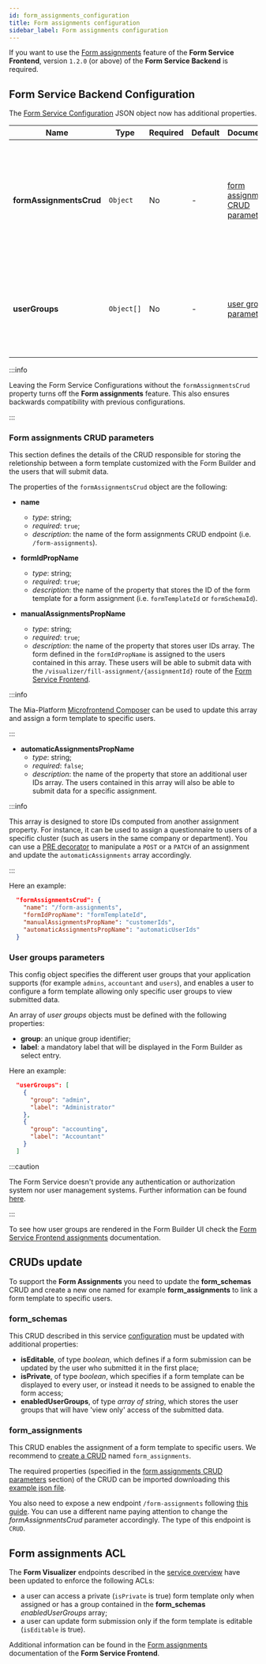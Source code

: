 ```yaml
---
id: form_assignments_configuration
title: Form assignments configuration
sidebar_label: Form assignments configuration
---
```


<!--
WARNING: this file was automatically generated by Mia-Platform Doc Aggregator.
DO NOT MODIFY IT BY HAND.
Instead, modify the source file and run the aggregator to regenerate this file.
-->

If you want to use the [Form assignments](/runtime_suite/form-service-frontend/30_form_assignments.md) feature of the **Form Service Frontend**, version `1.2.0` (or above) of the **Form Service Backend** is required.

## Form Service Backend Configuration

The [Form Service Configuration](/runtime_suite/form-service-backend/20_configuration.md) JSON object now has additional properties.

| Name                    | Type       | Required | Default | Documentation                                                         | Description                                                                                           |
|-------------------------|------------|----------|---------|-----------------------------------------------------------------------|-------------------------------------------------------------------------------------------------------|
| **formAssignmentsCrud** | `Object`   | No       | -       | [form assignments CRUD parameters](#form-assignments-crud-parameters) | Contains details about the CRUD that is used to store the form template and the users assigned to it. |
| **userGroups**          | `Object[]` | No       | -       | [user groups parameters](#user-groups-parameters)                     | The user groups that can be chosen in `Submitted forms viewers` field of the Form Builder.            |

:::info

Leaving the Form Service Configurations without the `formAssignmentsCrud` property turns off the **Form assignments** feature. This also ensures backwards compatibility with previous configurations.

:::

### Form assignments CRUD parameters

This section defines the details of the CRUD responsible for storing the reletionship between a form template customized with the Form Builder and the users that will submit data.

The properties of the `formAssignmentsCrud` object are the following:

- **name**
  - *type*: string;
  - *required*: `true`;
  - *description*: the name of the form assignments CRUD endpoint (i.e. `/form-assignments`).

- **formIdPropName**
  - *type*: string;
  - *required*: `true`;
  - *description*: the name of the property that stores the ID of the form template for a form assignment (i.e. `formTemplateId` or `formSchemaId`).

- **manualAssignmentsPropName**
  - *type*: string;
  - *required*: `true`;
  - *description*: the name of the property that stores user IDs array. The form defined in the `formIdPropName` is assigned to the users contained in this array. These users will be able to submit data with the `/visualizer/fill-assignment/{assignmentId}` route of the [Form Service Frontend](/runtime_suite/form-service-frontend/10_overview.md).

:::info

The Mia-Platform [Microfrontend Composer](/microfrontend-composer/overview.md) can be used to update this array and assign a form template to specific users.

:::

- **automaticAssignmentsPropName**
  - *type*: string;
  - *required*: `false`;
  - *description*: the name of the property that store an additional user IDs array. The users contained in this array will also be able to submit data for a specific assignment.

:::info

This array is designed to store IDs computed from another assignment property. For instance, it can be used to assign a questionnaire to users of a specific cluster (such as users in the same company or department). You can use a [PRE decorator](/runtime_suite_libraries/custom-plugin-lib/decorators.md) to manipulate a `POST` or a `PATCH` of an assignment and update the `automaticAssignments` array accordingly.

:::

Here an example:

```json
  "formAssignmentsCrud": {
    "name": "/form-assignments",
    "formIdPropName": "formTemplateId",
    "manualAssignmentsPropName": "customerIds",
    "automaticAssignmentsPropName": "automaticUserIds"
  }
```

### User groups parameters

This config object specifies the different user groups that your application supports (for example `admins`, `accountant` and `users`), and enables a user to configure a form template allowing only specific user groups to view submitted data.

An array of *user groups* objects must be defined with the following properties:

- **group**: an unique group identifier;
- **label**: a mandatory label that will be displayed in the Form Builder as select entry.

Here an example:

```json
  "userGroups": [
    {
      "group": "admin",
      "label": "Administrator"
    },
    {
      "group": "accounting",
      "label": "Accountant"
    }
  ]
```

:::caution

The Form Service doesn't provide any authentication or authorization system nor user management systems. Further information can be found [here](/console/project-configuration/authorization-flow.md).

:::

To see how user groups are rendered in the Form Builder UI check the [Form Service Frontend assignments](/runtime_suite/form-service-frontend/30_form_assignments.md) documentation.

## CRUDs update

To support the **Form Assignments** you need to update the **form_schemas** CRUD and create a new one named for example **form_assignments** to link a form template to specific users.

### form_schemas

This CRUD described in this service [configuration](/runtime_suite/form-service-backend/20_configuration.md#form_schemas) must be updated with additional properties:

- **isEditable**, of type *boolean*, which defines if a form submission can be updated by the user who submitted it in the first place;
- **isPrivate**, of type *boolean*, which specifies if a form template can be displayed to every user, or instead it needs to be assigned to enable the form access;
- **enabledUserGroups**, of type *array of string*, which stores the user groups that will have 'view only' access of the submitted data.

### form_assignments

This CRUD enables the assignment of a form template to specific users. We recommend to [create a CRUD](/development_suite/api-console/api-design/crud_advanced.md) named `form_assignments`.

The required properties (specified in the [form assignments CRUD parameters](#form-assignments-crud-parameters) section) of the CRUD can be imported downloading this <a download target="_blank" href="/docs_files_to_download/form-service-backend/form_assignments_crud_fields.json">example json file</a>.

You also need to expose a new endpoint `/form-assignments` following [this guide](/development_suite/api-console/api-design/endpoints.md). You can use a different name paying attention to change the *formAssignmentsCrud* parameter accordingly. The type of this endpoint is `CRUD`.

## Form assignments ACL

The **Form Visualizer** endpoints described in the [service overview](/runtime_suite/form-service-backend/10_overview.md) have been updated to enforce the following ACLs:

- a user can access a private (`isPrivate` is true) form template only when assigned or has a group contained in the **form_schemas** *enabledUserGroups* array;
- a user can update form submission only if the form template is editable (`isEditable` is true).

Additional information can be found in the [Form assignments](/runtime_suite/form-service-frontend/30_form_assignments.md) documentation of the **Form Service Frontend**.
